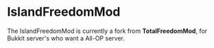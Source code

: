 # **IslandFreedomMod** #

The IslandFreedomMod is currently a fork from **TotalFreedomMod**, for Bukkit server's who want a All-OP server.